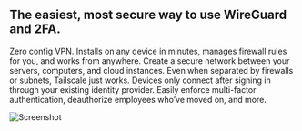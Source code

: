 ## The easiest, most secure way to use WireGuard and 2FA. 

Zero config VPN. Installs on any device in minutes, manages firewall rules for you, and works from anywhere.
Create a secure network between your servers, computers, and cloud instances. Even when separated by firewalls or subnets, Tailscale just works.
Devices only connect after signing in through your existing identity provider. Easily enforce multi-factor authentication, deauthorize employees who’ve moved on, and more.

![Screenshot](https://tailscale.com/static/images/marketing/home-illustration-2080w.webp)